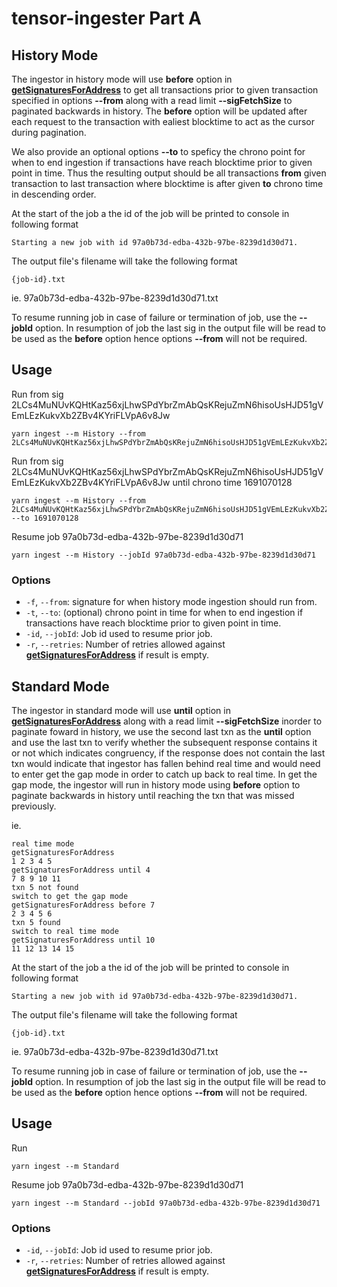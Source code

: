# tensor-ingester Part A

## History Mode
The ingestor in history mode will use **before** option in **[getSignaturesForAddress](https://docs.solana.com/api/http#getsignaturesforaddress)**
to get all transactions prior to given transaction specified in options **--from** along with a read limit **--sigFetchSize** to paginated backwards in history. The **before** option will be updated after each request to the transaction with ealiest blocktime to act as the cursor during pagination.

 We also provide an optional options **--to** to speficy the chrono point for when to end ingestion if transactions have reach blocktime prior to given point in time.
Thus the resulting output should be all transactions **from** given transaction to last transaction where blocktime is after given **to** chrono time in descending order.

At the start of the job a the id of the job will be printed to console in following format
```
Starting a new job with id 97a0b73d-edba-432b-97be-8239d1d30d71.
```
The output file's filename will take the following format
```
{job-id}.txt
```
ie. 97a0b73d-edba-432b-97be-8239d1d30d71.txt

To resume running job in case of failure or termination of job, use the **--jobId** option. 
In resumption of job the last sig in the output file will be read to be used as the **before** option hence options **--from** will not be required. 

## Usage

Run from sig 2LCs4MuNUvKQHtKaz56xjLhwSPdYbrZmAbQsKRejuZmN6hisoUsHJD51gVEmLEzKukvXb2ZBv4KYriFLVpA6v8Jw
```
yarn ingest --m History --from 2LCs4MuNUvKQHtKaz56xjLhwSPdYbrZmAbQsKRejuZmN6hisoUsHJD51gVEmLEzKukvXb2ZBv4KYriFLVpA6v8Jw
```
Run from sig 2LCs4MuNUvKQHtKaz56xjLhwSPdYbrZmAbQsKRejuZmN6hisoUsHJD51gVEmLEzKukvXb2ZBv4KYriFLVpA6v8Jw until chrono time 1691070128
```
yarn ingest --m History --from 2LCs4MuNUvKQHtKaz56xjLhwSPdYbrZmAbQsKRejuZmN6hisoUsHJD51gVEmLEzKukvXb2ZBv4KYriFLVpA6v8Jw --to 1691070128
```
Resume job 97a0b73d-edba-432b-97be-8239d1d30d71 
```
yarn ingest --m History --jobId 97a0b73d-edba-432b-97be-8239d1d30d71 
```
### Options

- `-f`, `--from`: signature for when history mode ingestion should run from.
- `-t`, `--to`: (optional) chrono point in time for when to end ingestion if transactions have reach blocktime prior to given point in time.
- `-id`, `--jobId`: Job id used to resume prior job.
- `-r`, `--retries`: Number of retries allowed against **[getSignaturesForAddress](https://docs.solana.com/api/http#getsignaturesforaddress)** if result is empty.

## Standard Mode
The ingestor in standard mode will use **until** option in **[getSignaturesForAddress](https://docs.solana.com/api/http#getsignaturesforaddress)**
along with a read limit **--sigFetchSize** inorder to paginate foward in history, we use the second last txn as the **until** option and use the last txn to verify whether the subsequent response contains it or not which indicates congruency, if the response does not contain the last txn would indicate that ingestor has fallen behind real time and would need to enter get the gap mode in order to catch up back to real time.
In get the gap mode, the ingestor will run in history mode using **before** option to paginate backwards in history until reaching the txn that was missed previously.

ie.
```
real time mode
getSignaturesForAddress
1 2 3 4 5
getSignaturesForAddress until 4
7 8 9 10 11
txn 5 not found
switch to get the gap mode
getSignaturesForAddress before 7
2 3 4 5 6 
txn 5 found
switch to real time mode
getSignaturesForAddress until 10
11 12 13 14 15
```
At the start of the job a the id of the job will be printed to console in following format
```
Starting a new job with id 97a0b73d-edba-432b-97be-8239d1d30d71.
```

The output file's filename will take the following format
```
{job-id}.txt
```

ie. 97a0b73d-edba-432b-97be-8239d1d30d71.txt

To resume running job in case of failure or termination of job, use the **--jobId** option. 
In resumption of job the last sig in the output file will be read to be used as the **before** option hence options **--from** will not be required. 

## Usage

Run 
```
yarn ingest --m Standard
```

Resume job 97a0b73d-edba-432b-97be-8239d1d30d71 
```
yarn ingest --m Standard --jobId 97a0b73d-edba-432b-97be-8239d1d30d71 
```
### Options

- `-id`, `--jobId`: Job id used to resume prior job.
- `-r`, `--retries`: Number of retries allowed against **[getSignaturesForAddress](https://docs.solana.com/api/http#getsignaturesforaddress)** if result is empty.